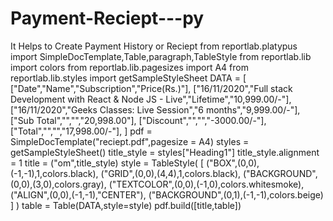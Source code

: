 # Payment-Reciept---py
It Helps to Create Payment History or Reciept
from reportlab.platypus import SimpleDocTemplate,Table,paragraph,TableStyle
from reportlab.lib import colors 
from reportlab.lib.pagesizes import A4
from reportlab.lib.styles import getSampleStyleSheet
DATA = [
    ["Date","Name","Subscription","Price(Rs.)"],
    ["16/11/2020","Full stack Development with React & Node JS - Live","Lifetime","10,999.00/-"],
    ["16/11/2020","Geeks Classes: Live Session","6 months","9,999.00/-"],
    ["Sub Total","","","20,998.00"],
    ["Discount","","","-3000.00/-"],
    ["Total","","","17,998.00/-"],
]
pdf = SimpleDocTemplate("reciept.pdf",pagesize = A4)
styles = getSampleStyleSheet()
title_style = styles["Heading1"]
title_style.alignment = 1 
title = ("om",title_style)
style = TableStyle(
    [
    ("BOX",(0,0),(-1,-1),1,colors.black),
    ("GRID",(0,0),(4,4),1,colors.black),
    ("BACKGROUND",(0,0),(3,0),colors.gray),
    ("TEXTCOLOR",(0,0),(-1,0),colors.whitesmoke),
    ("ALIGN",(0,0),(-1,-1),"CENTER"),
    ("BACKGROUND",(0,1),(-1,-1),colors.beige)
]
)
table = Table(DATA,style=style)
pdf.build([title,table])
